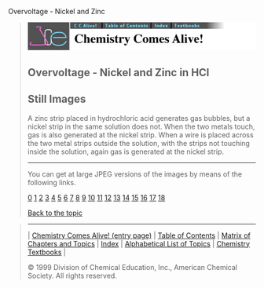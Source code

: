 





 Overvoltage - Nickel and Zinc
 



> ![Chemistry Comes Alive!](ccahead.gif)
> 
> 
> 
> 
> 
> 
> 
> 
> 
> ## Overvoltage - Nickel and Zinc in HCl
> 
> 
> 
> 
> ## Still Images
> 
> 
> 
> 
> 
> 
> 
> 
> 
>  A zinc strip placed in hydrochloric acid generates gas bubbles,
but a nickel strip in the same solution does not. When the two metals
touch, gas is also generated at the nickel strip. When a wire is
placed across the two metal strips outside the solution, with the
strips not touching inside the solution, again gas is generated at
the nickel strip.
>  
> 
> 
> 
> 
> 
> 
> ---
> 
> 
>  You can get at large JPEG versions of the images by means of the following links.
>    
> 
> 
> [0](../../STILLS/VOLTAGE/VOLTAGE6/64JPG48/0.JPG) 
> [1](../../STILLS/VOLTAGE/VOLTAGE6/64JPG48/1.JPG) 
> [2](../../STILLS/VOLTAGE/VOLTAGE6/64JPG48/2.JPG) 
> [3](../../STILLS/VOLTAGE/VOLTAGE6/64JPG48/3.JPG) 
> [4](../../STILLS/VOLTAGE/VOLTAGE6/64JPG48/4.JPG) 
> [5](../../STILLS/VOLTAGE/VOLTAGE6/64JPG48/5.JPG) 
> [6](../../STILLS/VOLTAGE/VOLTAGE6/64JPG48/6.JPG) 
> [7](../../STILLS/VOLTAGE/VOLTAGE6/64JPG48/7.JPG) 
> [8](../../STILLS/VOLTAGE/VOLTAGE6/64JPG48/8.JPG) 
> [9](../../STILLS/VOLTAGE/VOLTAGE6/64JPG48/9.JPG) 
> [10](../../STILLS/VOLTAGE/VOLTAGE6/64JPG48/10.JPG) 
> [11](../../STILLS/VOLTAGE/VOLTAGE6/64JPG48/11.JPG) 
> [12](../../STILLS/VOLTAGE/VOLTAGE6/64JPG48/12.JPG) 
> [13](../../STILLS/VOLTAGE/VOLTAGE6/64JPG48/13.JPG) 
> [14](../../STILLS/VOLTAGE/VOLTAGE6/64JPG48/14.JPG) 
> [15](../../STILLS/VOLTAGE/VOLTAGE6/64JPG48/15.JPG) 
> [16](../../STILLS/VOLTAGE/VOLTAGE6/64JPG48/16.JPG) 
> [17](../../STILLS/VOLTAGE/VOLTAGE6/64JPG48/17.JPG) 
> [18](../../STILLS/VOLTAGE/VOLTAGE6/64JPG48/18.JPG) 
> 
> 
> 
> 
> [Back to the topic](../../MAIN/VOLTAGE/PAGE1.HTM)



> ---
> 
> 
>  |
>  [Chemistry Comes Alive! (entry page)](../../INDEX.HTM) 
>  |
>  [Table of Contents](../../CONTENTS.HTM) 
>  |
>  [Matrix of Chapters and Topics](../../MATRIX.HTM) 
>  |
>  [Index](../../WORDS.HTM) 
>  |
>  [Alphabetical List of Topics](../../ALPHATOP.HTM) 
>  |
>  [Chemistry Textbooks](../../BOOKS.HTM) 
>  |
>  
>  © 1999 Division of Chemical Education, Inc.,
American Chemical Society. All rights reserved.





